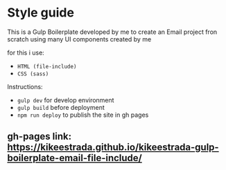 # Style guide

This is a Gulp Boilerplate developed by me to create an Email project fron scratch using many UI components created by me

for this i use:
* ```HTML (file-include)```
* ```CSS (sass)```

Instructions: 
* ```gulp dev``` for develop environment
* ```gulp build``` before deployment
* ```npm run deploy``` to publish the site in gh pages

## gh-pages link: https://kikeestrada.github.io/kikeestrada-gulp-boilerplate-email-file-include/

